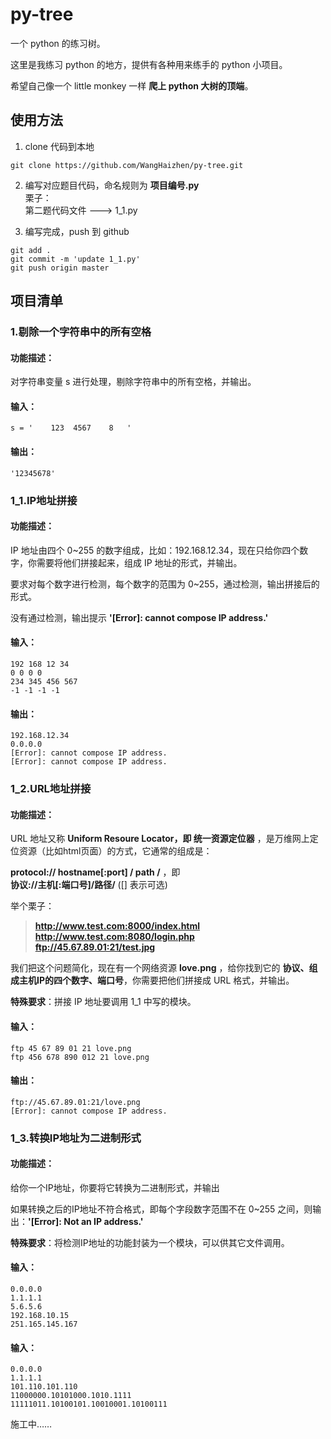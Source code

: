 # py-tree
一个 python 的练习树。

这里是我练习 python 的地方，提供有各种用来练手的 python 小项目。

希望自己像一个 little monkey 一样 **爬上 python 大树的顶端**。

## 使用方法
1. clone 代码到本地
```
git clone https://github.com/WangHaizhen/py-tree.git
```
2. 编写对应题目代码，命名规则为 **项目编号.py**  
栗子：  
第二题代码文件 ---> 1_1.py

3. 编写完成，push 到 github
```
git add .
git commit -m 'update 1_1.py'
git push origin master
```

## 项目清单

### 1.剔除一个字符串中的所有空格
#### 功能描述：
对字符串变量 s 进行处理，剔除字符串中的所有空格，并输出。

#### 输入：
```
s = '    123  4567    8   '
```
#### 输出：
```
'12345678'
```

### 1_1.IP地址拼接
#### 功能描述：
IP 地址由四个 0~255 的数字组成，比如：192.168.12.34，现在只给你四个数字，你需要将他们拼接起来，组成 IP 地址的形式，并输出。

要求对每个数字进行检测，每个数字的范围为 0~255，通过检测，输出拼接后的形式。

没有通过检测，输出提示 **'[Error]: cannot compose IP address.'**

#### 输入：
```
192 168 12 34
0 0 0 0
234 345 456 567
-1 -1 -1 -1
```
#### 输出：
```
192.168.12.34
0.0.0.0
[Error]: cannot compose IP address.
[Error]: cannot compose IP address.
```

### 1_2.URL地址拼接
#### 功能描述：
URL 地址又称 **Uniform Resoure Locator，即 统一资源定位器** ，是万维网上定位资源（比如html页面）的方式，它通常的组成是：

**protocol:// hostname[:port] / path /** ，即  
**协议://主机[:端口号]/路径/**
([] 表示可选)

举个栗子：
>**http://www.test.com:8000/index.html**  
**http://www.test.com:8080/login.php**  
**ftp://45.67.89.01:21/test.jpg**

我们把这个问题简化，现在有一个网络资源 **love.png** ，给你找到它的 **协议、组成主机IP的四个数字、端口号**，你需要把他们拼接成 URL 格式，并输出。

**特殊要求**：拼接 IP 地址要调用 1_1 中写的模块。

#### 输入：
```
ftp 45 67 89 01 21 love.png
ftp 456 678 890 012 21 love.png
```
#### 输出：
```
ftp://45.67.89.01:21/love.png
[Error]: cannot compose IP address.
```

### 1_3.转换IP地址为二进制形式
#### 功能描述：
给你一个IP地址，你要将它转换为二进制形式，并输出

如果转换之后的IP地址不符合格式，即每个字段数字范围不在 0~255 之间，则输出：**'[Error]: Not an IP address.'**

**特殊要求**：将检测IP地址的功能封装为一个模块，可以供其它文件调用。

#### 输入：
```
0.0.0.0
1.1.1.1
5.6.5.6
192.168.10.15
251.165.145.167
```

#### 输入：
```
0.0.0.0
1.1.1.1
101.110.101.110
11000000.10101000.1010.1111
11111011.10100101.10010001.10100111
```

施工中……

